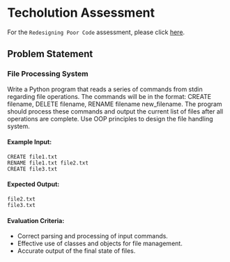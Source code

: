 # Techolution Assessment

For the `Redesigning Poor Code` assessment, please click [here](Redesigning%20Poor%20Code).

## Problem Statement

### File Processing System
Write a Python program that reads a series of commands from stdin regarding file operations. 
The commands will be in the format: CREATE filename, DELETE filename, RENAME filename new_filename. 
The program should process these commands and output the current list of files after all operations are complete. 
Use OOP principles to design the file handling system.

#### Example Input:
```
CREATE file1.txt
RENAME file1.txt file2.txt
CREATE file3.txt
```
#### Expected Output:
```
file2.txt
file3.txt
```

#### Evaluation Criteria:
- Correct parsing and processing of input commands.
- Effective use of classes and objects for file management.
- Accurate output of the final state of files.
